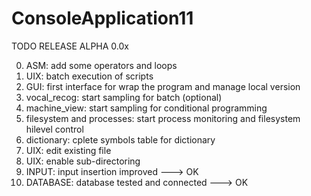 # ConsoleApplication11
TODO RELEASE ALPHA 0.0x

0. ASM: add some operators and loops
1. UIX: batch execution of scripts
2. GUI: first interface for wrap the program and manage local version
3. vocal_recog: start sampling for batch (optional)
4. machine_view: start sampling for conditional programming
5. filesystem and processes: start process monitoring and filesystem hilevel control
6. dictionary: cplete symbols table for dictionary
7. UIX: edit existing file
8. UIX: enable sub-directoring
9. INPUT: input insertion improved ---> OK
10. DATABASE: database tested and connected ---> OK
